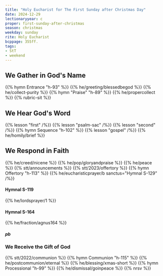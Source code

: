 ```yaml
---
title: "Holy Eucharist for The First Sunday after Christmas Day"
date: 2024-12-29
lectionaryyear: c
proper: first-sunday-after-christmas
season: christmas
weekday: sunday
rite: Holy Eucharist
bcppage: 355ff.
tags:
- StT
- weekend
---
```

## We Gather in God's Name
{{% hymn Entrance "h-93" %}}
{{% he/greeting/blessedbegod %}}
{{% he/collect-purity %}}
{{% hymn "Praise" "h-89" %}}
{{% he/propercollect %}}
{{% rubric-sit %}}
## We Hear God's Word
{{% lesson "first" /%}}
{{% lesson "psalm-sac" /%}}
{{% lesson "second" /%}}
{{% hymn Sequence "h-102" %}}
{{% lesson "gospel" /%}}
{{% he/homily/brief %}}
## We Respond in Faith
{{% he/creed/nicene %}}
{{% he/pop/gloryandpraise %}}
{{% he/peace %}}
{{% stt/announcements %}}
{{% stt/2023/offertory %}}
{{% hymn Offertory "h-113" %}}
{{% he/eucharisticprayer/b sanctus="Hymnal S-129" /%}}
#### Hymnal S-119
{{% he/lordsprayer/1 %}}
#### Hymnal S-164
{{% he/fraction/agnus164 %}}
##### pb
### We Receive the Gift of God
{{% stt/2022/communion %}}
{{% hymn Communion "h-115" %}}
{{% he/postcommunion/eternal %}}
{{% he/blessing/xmas-short %}}
{{% hymn Processional "h-99" %}}
{{% he/dismissal/goinpeace %}}
{{% nrsv %}}

